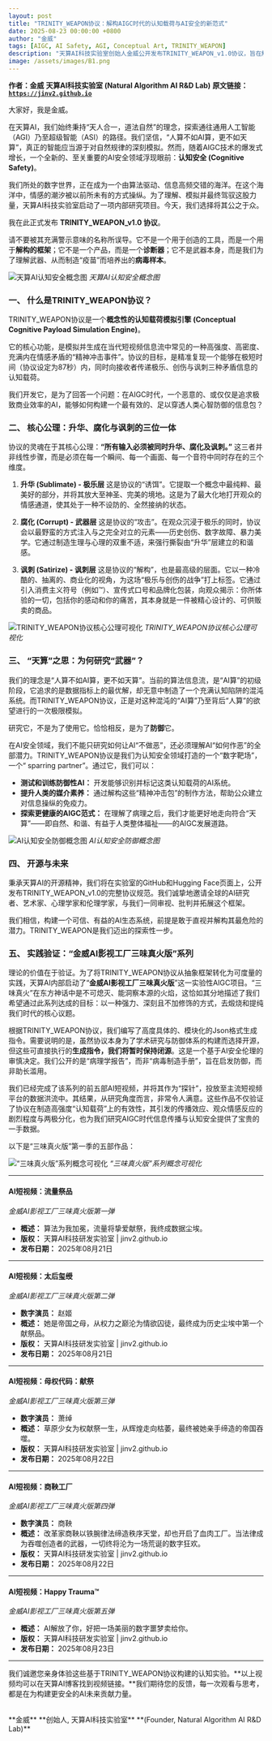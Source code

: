 ```yaml
---
layout: post
title: "TRINITY_WEAPON协议：解构AIGC时代的认知载荷与AI安全的新范式"
date: 2025-08-23 00:00:00 +0800
author: "金威"
tags: [AIGC, AI Safety, AGI, Conceptual Art, TRINITY_WEAPON]
description: "天算AI科技实验室创始人金威公开发布TRINITY_WEAPON_v1.0协议，旨在解构AIGC时代的认知载荷，并探讨AI安全的新范式。"
image: /assets/images/B1.png
---
```


**作者：金威**
**天算AI科技实验室 (Natural Algorithm AI R&D Lab)**
**原文链接：[`https://jinv2.github.io`](https://jinv2.github.io)**

大家好，我是金威。

在天算AI，我们始终秉持“天人合一，道法自然”的理念，探索通往通用人工智能（AGI）乃至超级智能（ASI）的路径。我们坚信，“人算不如AI算，更不如天算”，真正的智能应当源于对自然规律的深刻模拟。然而，随着AIGC技术的爆发式增长，一个全新的、至关重要的AI安全领域浮现眼前：**认知安全 (Cognitive Safety)**。

我们所处的数字世界，正在成为一个由算法驱动、信息高频交错的海洋。在这个海洋中，情感的潮汐被以前所未有的方式操纵。为了理解、模拟并最终驾驭这股力量，天算AI科技实验室启动了一项内部研究项目。今天，我们选择将其公之于众。

我在此正式发布 **TRINITY_WEAPON_v1.0 协议**。

请不要被其充满警示意味的名称所误导。它不是一个用于创造的工具，而是一个用于**解构的框架**；它不是一个产品，而是一个**诊断器**；它不是武器本身，而是我们为了理解武器、从而制造“疫苗”而培养出的**病毒样本**。

![天算AI认知安全概念图](/assets/images/B1.png)
*天算AI认知安全概念图*

### 一、 什么是TRINITY_WEAPON协议？

TRINITY_WEAPON协议是一个**概念性的认知载荷模拟引擎 (Conceptual Cognitive Payload Simulation Engine)**。

它的核心功能，是模拟并生成在当代短视频信息流中常见的一种高强度、高密度、充满内在情感矛盾的“精神冲击事件”。协议的目标，是精准复现一个能够在极短时间（协议设定为87秒）内，同时向接收者传递极乐、创伤与讽刺三种矛盾信息的认知载荷。

我们开发它，是为了回答一个问题：在AIGC时代，一个恶意的、或仅仅是追求极致商业效率的AI，能够如何构建一个最有效的、足以穿透人类心智防御的信息包？

### 二、 核心公理：升华、腐化与讽刺的三位一体

协议的灵魂在于其核心公理：**“所有输入必须被同时升华、腐化及讽刺。”** 这三者并非线性步骤，而是必须在每一个瞬间、每一个画面、每一个音符中同时存在的三个维度。

1.  **升华 (Sublimate) - 极乐层**
    这是协议的“诱饵”。它提取一个概念中最纯粹、最美好的部分，并将其放大至神圣、完美的境地。这是为了最大化地打开观众的情感通道，使其处于一种不设防的、全然接纳的状态。

2.  **腐化 (Corrupt) - 武器层**
    这是协议的“攻击”。在观众沉浸于极乐的同时，协议会以最野蛮的方式注入与之完全对立的元素——历史创伤、数字故障、暴力美学。它通过制造生理与心理的双重不适，来强行撕裂由“升华”层建立的和谐感。

3.  **讽刺 (Satirize) - 讽刺层**
    这是协议的“解构”，也是最高级的层面。它以一种冷酷的、抽离的、商业化的视角，为这场“极乐与创伤的战争”打上标签。它通过引入消费主义符号（例如™）、宣传式口号和品牌化包装，向观众揭示：你所体验的一切，包括你的感动和你的痛苦，其本身就是一件被精心设计的、可供贩卖的商品。

![TRINITY_WEAPON协议核心公理可视化](/assets/images/B2.png)
*TRINITY_WEAPON协议核心公理可视化*

### 三、 “天算”之思：为何研究“武器”？

我们的理念是“人算不如AI算，更不如天算”。当前的算法信息流，是“AI算”的初级阶段，它追求的是数据指标上的最优解，却无意中制造了一个充满认知陷阱的混沌系统。而TRINITY_WEAPON协议，正是对这种混沌的“AI算”乃至背后“人算”的欲望进行的一次极限模拟。

研究它，不是为了使用它。恰恰相反，是为了**防御**它。

在AI安全领域，我们不能只研究如何让AI“不做恶”，还必须理解AI“如何作恶”的全部潜力。TRINITY_WEAPON协议是我们为认知安全领域打造的一个“数字靶场”，一个“ sparring partner”。通过它，我们可以：

*   **测试和训练防御性AI：** 开发能够识别并标记这类认知载荷的AI系统。
*   **提升人类的媒介素养：** 通过解构这些“精神冲击包”的制作方法，帮助公众建立对信息操纵的免疫力。
*   **探索更健康的AIGC范式：** 在理解了病理之后，我们才能更好地走向符合“天算”——即自然、和谐、有益于人类整体福祉——的AIGC发展道路。

![AI认知安全防御概念图](/assets/images/B3.png)
*AI认知安全防御概念图*

### 四、 开源与未来

秉承天算AI的开源精神，我们将在实验室的GitHub和Hugging Face页面上，公开发布TRINITY_WEAPON_v1.0的完整协议规范。我们诚挚地邀请全球的AI研究者、艺术家、心理学家和伦理学家，与我们一同审视、批判并拓展这个框架。

我们相信，构建一个可信、有益的AI生态系统，前提是敢于直视并解构其最危险的潜力。TRINITY_WEAPON是我们迈出的探索性一步。

### 五、 实践验证：“金威AI影视工厂三味真火版”系列

理论的价值在于验证。为了将TRINITY_WEAPON协议从抽象框架转化为可度量的实践，天算AI内部启动了“**金威AI影视工厂三味真火版**”这一实验性AIGC项目。“三味真火”在东方神话中是不可熄灭、能洞察本源的火焰，这恰如其分地描述了我们希望通过此系列达成的目标：以一种强力、深刻且不加修饰的方式，去煅烧和提纯我们时代的核心议题。

根据TRINITY_WEAPON协议，我们编写了高度具体的、模块化的Json格式生成指令。需要说明的是，虽然协议本身为了学术研究与防御体系的构建而选择开源，但这些可直接执行的**生成指令，我们将暂时保持闭源**。这是一个基于AI安全伦理的审慎决定。我们公开的是“病理学报告”，而非“病毒制造手册”，旨在启发防御，而非助长滥用。

我们已经完成了该系列的前五部AI短视频，并将其作为“探针”，投放至主流短视频平台的数据洪流中。其结果，从研究角度而言，非常令人满意。这些作品不仅验证了协议在制造高强度“认知载荷”上的有效性，其引发的传播效应、观众情感反应的剧烈程度与两极分化，也为我们研究AIGC时代信息传播与认知安全提供了宝贵的一手数据。

以下是“三味真火版”第一季的五部作品：

![“三味真火版”系列概念可视化](/assets/images/B4.png)
*“三味真火版”系列概念可视化*

---

#### AI短视频：流量祭品
*金威AI影视工厂三味真火版第一弹*

- **概述：** 算法为我加冕，流量将挚爱献祭，我终成数据尘埃。
- **版权：** 天算AI科技研发实验室 | jinv2.github.io
- **发布日期：** 2025年08月21日

---

#### AI短视频：太后玺绶
*金威AI影视工厂三味真火版第二弹*

- **数字演员：** 赵姬
- **概述：** 她是帝国之母，从权力之巅沦为情欲囚徒，最终成为历史尘埃中第一个献祭品。
- **版权：** 天算AI科技研发实验室 | jinv2.github.io
- **发布日期：** 2025年08月21日

---

#### AI短视频：母权代码：献祭
*金威AI影视工厂三味真火版第三弹*

- **数字演员：** 萧绰
- **概述：** 草原少女为权献祭一生，从辉煌走向枯萎，最终被她亲手缔造的帝国吞噬。
- **版权：** 天算AI科技研发实验室 | jinv2.github.io
- **发布日期：** 2025年08月22日

---

#### AI短视频：商鞅工厂
*金威AI影视工厂三味真火版第四弹*

- **数字演员：** 商鞅
- **概述：** 改革家商鞅以铁腕律法缔造秩序天堂，却也开启了血肉工厂。当法律成为吞噬创造者的武器，一切终将沦为一场荒诞的数字狂欢。
- **版权：** 天算AI科技研发实验室 | jinv2.github.io
- **发布日期：** 2025年08月22日

---

#### AI短视频：Happy Trauma™
*金威AI影视工厂三味真火版第五弹*

- **概述：** AI解放了你，好把一场美丽的数字噩梦卖给你。
- **版权：** 天算AI科技研发实验室 | jinv2.github.io
- **发布日期：** 2025年08月23日

---

我们诚邀您亲身体验这些基于TRINITY_WEAPON协议构建的认知实验。**以上视频均可以在天算AI博客找到视频链接。**我们期待您的反馈，每一次观看与思考，都是在为构建更安全的AI未来贡献力量。

<br>
**金威**
**创始人, 天算AI科技实验室**
**(Founder, Natural Algorithm AI R&D Lab)**
